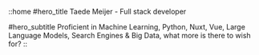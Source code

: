 ::home
#hero_title
Taede Meijer - Full stack developer

#hero_subtitle
Proficient in Machine Learning, Python, Nuxt, Vue, Large Language Models, Search Engines & Big Data, what more is there to wish for?
::

